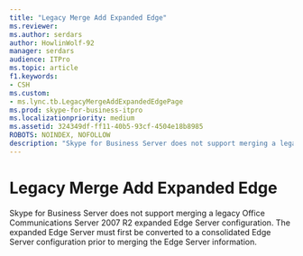 ```yaml
---
title: "Legacy Merge Add Expanded Edge"
ms.reviewer: 
ms.author: serdars
author: HowlinWolf-92
manager: serdars
audience: ITPro
ms.topic: article
f1.keywords:
- CSH
ms.custom:
- ms.lync.tb.LegacyMergeAddExpandedEdgePage
ms.prod: skype-for-business-itpro
ms.localizationpriority: medium
ms.assetid: 324349df-ff11-40b5-93cf-4504e18b8985
ROBOTS: NOINDEX, NOFOLLOW
description: "Skype for Business Server does not support merging a legacy Office Communications Server 2007 R2 expanded Edge Server configuration. The expanded Edge Server must first be converted to a consolidated Edge Server configuration prior to merging the Edge Server information."
---
```


# Legacy Merge Add Expanded Edge
 
Skype for Business Server does not support merging a legacy Office Communications Server 2007 R2 expanded Edge Server configuration. The expanded Edge Server must first be converted to a consolidated Edge Server configuration prior to merging the Edge Server information. 
  

